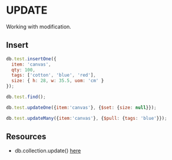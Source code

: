 # UPDATE

Working with modification.  

## Insert

```js
db.test.insertOne({
  item: 'canvas',
  qty: 100,
  tags: ['cotton', 'blue', 'red'],
  size: { h: 28, w: 35.5, uom: 'cm' } 
});

db.test.find();

db.test.updateOne({item:'canvas'}, {$set: {size: null}});

db.test.updateMany({item:'canvas'}, {$pull: {tags: 'blue'}});
```

## Resources

* db.collection.update() [here](https://www.mongodb.com/docs/manual/reference/method/db.collection.update/)
